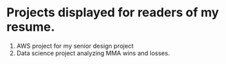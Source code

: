 # Projects displayed for readers of my resume.

1. AWS project for my senior design project </br>
2. Data science project analyzing MMA wins and losses.
